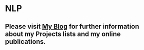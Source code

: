 # NLP
## Please visit [My Blog](https://alighandij.github.io/) for further information about my Projects lists and my online publications.
